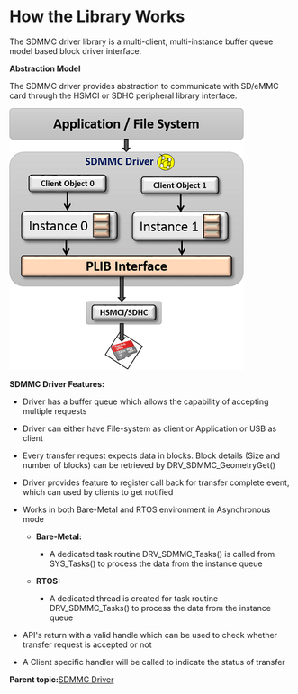 # How the Library Works

The SDMMC driver library is a multi-client, multi-instance buffer queue model based block driver interface.

**Abstraction Model**

The SDMMC driver provides abstraction to communicate with SD/eMMC card through the HSMCI or SDHC peripheral library interface.

![drv_sdmmc_abstraction_model](GUID-4305B104-6C14-4CF6-B138-1C83785B858F-low.png)

**SDMMC Driver Features:**

-   Driver has a buffer queue which allows the capability of accepting multiple requests

-   Driver can either have File-system as client or Application or USB as client

-   Every transfer request expects data in blocks. Block details \(Size and number of blocks\) can be retrieved by DRV\_SDMMC\_GeometryGet\(\)

-   Driver provides feature to register call back for transfer complete event, which can used by clients to get notified

-   Works in both Bare-Metal and RTOS environment in Asynchronous mode

    -   **Bare-Metal:**

        -   A dedicated task routine DRV\_SDMMC\_Tasks\(\) is called from SYS\_Tasks\(\) to process the data from the instance queue

    -   **RTOS:**

        -   A dedicated thread is created for task routine DRV\_SDMMC\_Tasks\(\) to process the data from the instance queue

-   API's return with a valid handle which can be used to check whether transfer request is accepted or not

-   A Client specific handler will be called to indicate the status of transfer


**Parent topic:**[SDMMC Driver](GUID-013A85E2-6948-44FA-907E-7DC945B5CE82.md)

